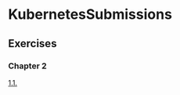 # KubernetesSubmissions

## Exercises

### Chapter 2

[1.1.](https://github.com/aitoAarni/KubernetesPractice/tree/main/timestamp)
